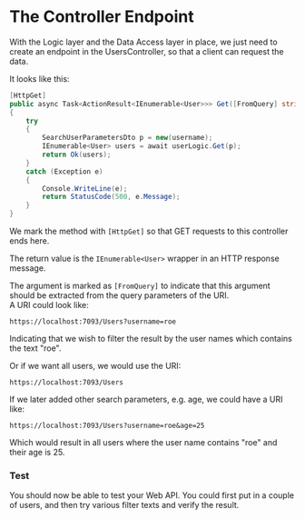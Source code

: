 # The Controller Endpoint

With the Logic layer and the Data Access layer in place, we just need to create an endpoint in the UsersController, so that a client can request the data.

It looks like this:

```csharp
[HttpGet]
public async Task<ActionResult<IEnumerable<User>>> Get([FromQuery] string username)
{
    try
    {
        SearchUserParametersDto p = new(username);
        IEnumerable<User> users = await userLogic.Get(p);
        return Ok(users);
    }
    catch (Exception e)
    {
        Console.WriteLine(e);
        return StatusCode(500, e.Message);
    }
}
```

We mark the method with `[HttpGet]` so that GET requests to this controller ends here.

The return value is the `IEnumerable<User>` wrapper in an HTTP response message.

The argument is marked as `[FromQuery]` to indicate that this argument should be extracted from the query parameters of the URI.\
A URI could look like:

`https://localhost:7093/Users?username=roe`

Indicating that we wish to filter the result by the user names which contains the text "roe".

Or if we want all users, we would use the URI:

`https://localhost:7093/Users`

If we later added other search parameters, e.g. age, we could have a URI like:

`https://localhost:7093/Users?username=roe&age=25`

Which would result in all users where the user name contains "roe" and their age is 25.

### Test
You should now be able to test your Web API. You could first put in a couple of users, and then try various filter texts and verify the result.